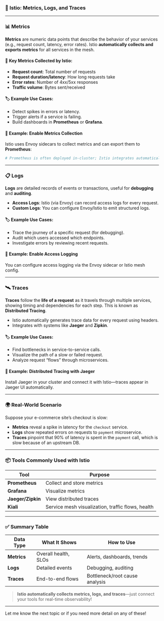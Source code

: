 ### 📌 Istio: Metrics, Logs, and Traces

---

### 📊 **Metrics**

**Metrics** are numeric data points that describe the behavior of your services (e.g., request count, latency, error rates).
Istio **automatically collects and exports metrics** for all services in the mesh.

#### 🔑 Key Metrics Collected by Istio:

* **Request count**: Total number of requests
* **Request duration/latency**: How long requests take
* **Error rates**: Number of 4xx/5xx responses
* **Traffic volume**: Bytes sent/received

#### 🏷️ Example Use Cases:

* Detect spikes in errors or latency.
* Trigger alerts if a service is failing.
* Build dashboards in **Prometheus** or **Grafana**.

#### 🧪 Example: Enable Metrics Collection

Istio uses Envoy sidecars to collect metrics and can export them to **Prometheus**:

```yaml
# Prometheus is often deployed in-cluster; Istio integrates automatically.
```

---

### 📋 **Logs**

**Logs** are detailed records of events or transactions, useful for **debugging** and **auditing**.

* **Access Logs**: Istio (via Envoy) can record access logs for every request.
* **Custom Logs**: You can configure Envoy/Istio to emit structured logs.

#### 🏷️ Example Use Cases:

* Trace the journey of a specific request (for debugging).
* Audit which users accessed which endpoints.
* Investigate errors by reviewing recent requests.

#### 🧪 Example: Enable Access Logging

You can configure access logging via the Envoy sidecar or Istio mesh config.

---

### 🛰️ **Traces**

**Traces** follow the **life of a request** as it travels through multiple services, showing timing and dependencies for each step.
This is known as **Distributed Tracing**.

* Istio automatically generates trace data for every request using headers.
* Integrates with systems like **Jaeger** and **Zipkin**.

#### 🏷️ Example Use Cases:

* Find bottlenecks in service-to-service calls.
* Visualize the path of a slow or failed request.
* Analyze request “flows” through microservices.

#### 🧪 Example: Distributed Tracing with Jaeger

Install Jaeger in your cluster and connect it with Istio—traces appear in Jaeger UI automatically.

---

### 🌍 **Real-World Scenario**

Suppose your e-commerce site’s checkout is slow:

* **Metrics** reveal a spike in latency for the `checkout` service.
* **Logs** show repeated errors on requests to `payment` microservice.
* **Traces** pinpoint that 90% of latency is spent in the `payment` call, which is slow because of an upstream DB.

---

### 📦 **Tools Commonly Used with Istio**

| Tool              | Purpose                                           |
| ----------------- | ------------------------------------------------- |
| **Prometheus**    | Collect and store metrics                         |
| **Grafana**       | Visualize metrics                                 |
| **Jaeger/Zipkin** | View distributed traces                           |
| **Kiali**         | Service mesh visualization, traffic flows, health |

---

### ✅ **Summary Table**

| Data Type   | What It Shows        | How to Use                     |
| ----------- | -------------------- | ------------------------------ |
| **Metrics** | Overall health, SLOs | Alerts, dashboards, trends     |
| **Logs**    | Detailed events      | Debugging, auditing            |
| **Traces**  | End-to-end flows     | Bottleneck/root cause analysis |

> **Istio automatically collects metrics, logs, and traces**—just connect your tools for real-time observability!

---

Let me know the next topic or if you need more detail on any of these!
